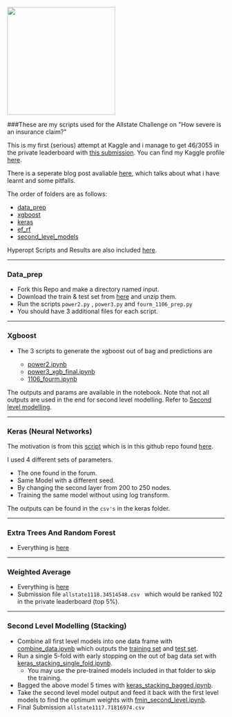<a href="https://www.kaggle.com/c/allstate-claims-severity" target="_blank"><img src="https://www.allstatenewsroom.com/wp-content/uploads/2015/12/Allstate_Logo4.jpeg" width="250"></a>

###These are my scripts used for the Allstate Challenge on "How severe is an insurance claim?"

This is my first (serious) attempt at Kaggle and i manage to get 46/3055 in the private leaderboard with [this submission](./blob/master/allstate1117.71816974.csv). You can find my Kaggle profile [here](https://www.kaggle.com/datajanitor).

There is a seperate blog post avaliable [here](http://freedom89.github.io/Allstate_kaggle), which talks about what i have learnt and some pitfalls. 

The order of folders are as follows:  

* [data_prep](./tree/master/data_prep)
* [xgboost](./tree/master/xgboost)
* [keras](./tree/master/keras)
* [ef\_rf](./tree/master/ef_rf)
* [second\_level\_models](./tree/master/second_level_models)

Hyperopt Scripts and Results are also included [here](./tree/master/hyperopt_results). 

***

### Data_prep

* Fork this Repo and make a directory named input.
* Download the train & test set from [here](https://www.kaggle.com/c/allstate-claims-severity/data) and unzip them. 
* Run the scripts `power2.py` , `power3.py` and `fourm_1106_prep.py`
* You should have 3 additional files for each script. 

***
### Xgboost

* The 3 scripts to generate the xgboost out of bag and predictions are 

	* [power2.ipynb](./blob/master/xgboost/power2.ipynb)
	* [power3\_xgb\_final.ipynb](./blob/master/xgboost/power3_xgb_final.ipynb)
	* [1106\_fourm.ipynb](./blob/master/xgboost/1106_fourm.ipynb) 

The outputs and params are available in the notebook. Note that not all outputs are used in the end for second level modelling. Refer to [Second level modelling](#stacking). 
	
***

### Keras (Neural Networks)

The motivation is from this [script](https://www.kaggle.com/mtinti/allstate-claims-severity/keras-starter-with-bagging-1111-84364/comments) which is in this github repo found [here](./blob/master/keras/keras.ipynb).

I used 4 different sets of parameters.

* The one found in the forum.
* Same Model with a different seed.
* By changing the second layer from 200 to 250 nodes.
* Training the same model without using log transform. 

The outputs can be found in the `csv's` in the keras folder. 

*** 
### Extra Trees And Random Forest 

* Everything is [here](./blob/master/ef_rf/rf_ef.ipynb)

***

### Weighted Average

* Everything is [here](./blob/master/fmin_first_level_models.ipynb)
* Submission file `allstate1118.34514548.csv ` which would be ranked 102 in the private leaderboard (top 5%).

***
### <a name="stacking"></a> Second Level Modelling (Stacking) 

* Combine all first level models into one data frame with [combine_data.ipynb](./blob/master/second_level_models/combine_data.ipynb) which outputs the [training set](./blob/master/second_level_models/train_second_level_model.csv) and [test set](./blob/master/second_level_models/test_second_level_model.csv).
* Run a single 5-fold with early stopping on the out of bag data set with [keras\_stacking\_single\_fold.ipynb](./blob/master/second_level_models/keras_stacking_single_fold.ipynb). 
	* You may use the pre-trained models included in that folder to skip the training. 
* Bagged the above model 5 times with [keras\_stacking\_bagged.ipynb](./blob/master/second_level_models/keras_stacking_bagged.ipynb).
* Take the second level model output and feed it back with the first level models to find the optimum weights with [fmin\_second\_level.ipynb](./blob/master/fmin_second_level.ipynb).
* Final Submission `allstate1117.71816974.csv`




